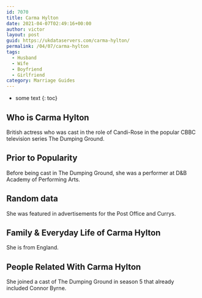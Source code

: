 ```yaml
---
id: 7070
title: Carma Hylton
date: 2021-04-07T02:49:16+00:00
author: victor
layout: post
guid: https://ukdataservers.com/carma-hylton/
permalink: /04/07/carma-hylton
tags:
  - Husband
  - Wife
  - Boyfriend
  - Girlfriend
category: Marriage Guides
---
```


* some text
{: toc}


## Who is Carma Hylton



British actress who was cast in the role of Candi-Rose in the popular CBBC television series The Dumping Ground.

                
                
                
## Prior to Popularity



Before being cast in The Dumping Ground, she was a performer at D&B Academy of Performing Arts.

                
                
                
## Random data



She was featured in advertisements for the Post Office and Currys.

                
                
                
## Family & Everyday Life of Carma Hylton



She is from England.

                
                
                
## People Related With Carma Hylton



She joined a cast of The Dumping Ground in season 5 that already included Connor Byrne.

                
              
            
          
          
          